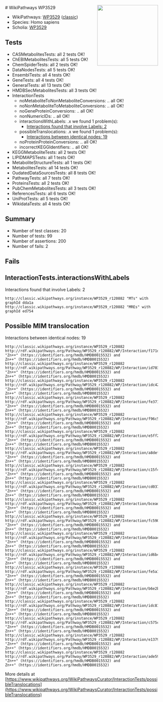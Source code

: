<img style="float: right; width: 200px" src="https://upload.wikimedia.org/wikipedia/commons/thumb/8/83/Wplogo_with_text_500.png/640px-Wplogo_with_text_500.png" />
# WikiPathways WP3529

* WikiPathways: [WP3529](https://wikipathways.org/pathways/WP3529) ([classic](https://classic.wikipathways.org/instance/WP3529))
* Species: Homo sapiens
* Scholia: [WP3529](https://scholia.toolforge.org/wikipathways/WP3529)
## Tests
* CASMetabolitesTests: all 2 tests OK!
* ChEBIMetabolitesTests: all 5 tests OK!
* ChemSpiderTests: all 2 tests OK!
* DataNodesTests: all 5 tests OK!
* EnsemblTests: all 4 tests OK!
* GeneTests: all 4 tests OK!
* GeneralTests: all 13 tests OK!
* HMDBSecMetabolitesTests: all 3 tests OK!
* InteractionTests
    * noMetaboliteToNonMetaboliteConversions: .. all OK!
    * noNonMetaboliteToMetaboliteConversions: .. all OK!
    * noGeneProteinConversions: .. all OK!
    * nonNumericIDs: .. all OK!
    * interactionsWithLabels: .x we found 1 problem(s):
        * [Interactions found that involve Labels: 2](#630d2679)
    * possibleTranslocations: .x we found 1 problem(s):
        * [Interactions between identical nodes: 19](#661ebef3)
    * noProteinProteinConversions: .. all OK!
    * incorrectKEGGIdentifiers: .. all OK!
* KEGGMetaboliteTests: all 2 tests OK!
* LIPIDMAPSTests: all 1 tests OK!
* MetaboliteStructureTests: all 1 tests OK!
* MetabolitesTests: all 14 tests OK!
* OudatedDataSourcesTests: all 8 tests OK!
* PathwayTests: all 7 tests OK!
* ProteinsTests: all 2 tests OK!
* PubChemMetabolitesTests: all 3 tests OK!
* ReferencesTests: all 6 tests OK!
* UniProtTests: all 5 tests OK!
* WikidataTests: all 4 tests OK!


## Summary

* Number of test classes: 20
* Number of tests: 99
* Number of assertions: 200
* Number of fails: 2

## Fails

<a name="630d2679" />

## InteractionTests.interactionsWithLabels

Interactions found that involve Labels: 2
```
http://classic.wikipathways.org/instance/WP3529_r120882 "MTs" with graphId dda1a
http://classic.wikipathways.org/instance/WP3529_r120882 "MREs" with graphId ed754
```

<a name="661ebef3" />

## Possible MIM translocation

Interactions between identical nodes: 19
```
http://classic.wikipathways.org/instance/WP3529_r120882 http://rdf.wikipathways.org/Pathway/WP3529_r120882/WP/Interaction/f171d "Zn++" (https://identifiers.org/hmdb/HMDB0015532) and 
Zn++" (https://identifiers.org/hmdb/HMDB0015532)
http://classic.wikipathways.org/instance/WP3529_r120882 http://rdf.wikipathways.org/Pathway/WP3529_r120882/WP/Interaction/id703d3427 "Zn++" (https://identifiers.org/hmdb/HMDB0015532) and 
Zn++" (https://identifiers.org/hmdb/HMDB0015532)
http://classic.wikipathways.org/instance/WP3529_r120882 http://rdf.wikipathways.org/Pathway/WP3529_r120882/WP/Interaction/idc429b1b "Zn++" (https://identifiers.org/hmdb/HMDB0015532) and 
Zn++" (https://identifiers.org/hmdb/HMDB0015532)
http://classic.wikipathways.org/instance/WP3529_r120882 http://rdf.wikipathways.org/Pathway/WP3529_r120882/WP/Interaction/fe371 "Zn++" (https://identifiers.org/hmdb/HMDB0015532) and 
Zn++" (https://identifiers.org/hmdb/HMDB0015532)
http://classic.wikipathways.org/instance/WP3529_r120882 http://rdf.wikipathways.org/Pathway/WP3529_r120882/WP/Interaction/f96c5 "Zn++" (https://identifiers.org/hmdb/HMDB0015532) and 
Zn++" (https://identifiers.org/hmdb/HMDB0015532)
http://classic.wikipathways.org/instance/WP3529_r120882 http://rdf.wikipathways.org/Pathway/WP3529_r120882/WP/Interaction/e5ff2 "Zn++" (https://identifiers.org/hmdb/HMDB0015532) and 
Zn++" (https://identifiers.org/hmdb/HMDB0015532)
http://classic.wikipathways.org/instance/WP3529_r120882 http://rdf.wikipathways.org/Pathway/WP3529_r120882/WP/Interaction/a8def "Zn++" (https://identifiers.org/hmdb/HMDB0015532) and 
Zn++" (https://identifiers.org/hmdb/HMDB0015532)
http://classic.wikipathways.org/instance/WP3529_r120882 http://rdf.wikipathways.org/Pathway/WP3529_r120882/WP/Interaction/c15f4 "Zn++" (https://identifiers.org/hmdb/HMDB0015532) and 
Zn++" (https://identifiers.org/hmdb/HMDB0015532)
http://classic.wikipathways.org/instance/WP3529_r120882 http://rdf.wikipathways.org/Pathway/WP3529_r120882/WP/Interaction/cd037 "Zn++" (https://identifiers.org/hmdb/HMDB0015532) and 
Zn++" (https://identifiers.org/hmdb/HMDB0015532)
http://classic.wikipathways.org/instance/WP3529_r120882 http://rdf.wikipathways.org/Pathway/WP3529_r120882/WP/Interaction/bcead "Zn++" (https://identifiers.org/hmdb/HMDB0015532) and 
Zn++" (https://identifiers.org/hmdb/HMDB0015532)
http://classic.wikipathways.org/instance/WP3529_r120882 http://rdf.wikipathways.org/Pathway/WP3529_r120882/WP/Interaction/fc590 "Zn++" (https://identifiers.org/hmdb/HMDB0015532) and 
Zn++" (https://identifiers.org/hmdb/HMDB0015532)
http://classic.wikipathways.org/instance/WP3529_r120882 http://rdf.wikipathways.org/Pathway/WP3529_r120882/WP/Interaction/b6aac "Zn++" (https://identifiers.org/hmdb/HMDB0015532) and 
Zn++" (https://identifiers.org/hmdb/HMDB0015532)
http://classic.wikipathways.org/instance/WP3529_r120882 http://rdf.wikipathways.org/Pathway/WP3529_r120882/WP/Interaction/id6b4a7265 "Zn++" (https://identifiers.org/hmdb/HMDB0015532) and 
Zn++" (https://identifiers.org/hmdb/HMDB0015532)
http://classic.wikipathways.org/instance/WP3529_r120882 http://rdf.wikipathways.org/Pathway/WP3529_r120882/WP/Interaction/fe5a1 "Zn++" (https://identifiers.org/hmdb/HMDB0015532) and 
Zn++" (https://identifiers.org/hmdb/HMDB0015532)
http://classic.wikipathways.org/instance/WP3529_r120882 http://rdf.wikipathways.org/Pathway/WP3529_r120882/WP/Interaction/b6e2b "Zn++" (https://identifiers.org/hmdb/HMDB0015532) and 
Zn++" (https://identifiers.org/hmdb/HMDB0015532)
http://classic.wikipathways.org/instance/WP3529_r120882 http://rdf.wikipathways.org/Pathway/WP3529_r120882/WP/Interaction/idc81b3b40 "Zn++" (https://identifiers.org/hmdb/HMDB0015532) and 
Zn++" (https://identifiers.org/hmdb/HMDB0015532)
http://classic.wikipathways.org/instance/WP3529_r120882 http://rdf.wikipathways.org/Pathway/WP3529_r120882/WP/Interaction/c575c "Zn++" (https://identifiers.org/hmdb/HMDB0015532) and 
Zn++" (https://identifiers.org/hmdb/HMDB0015532)
http://classic.wikipathways.org/instance/WP3529_r120882 http://rdf.wikipathways.org/Pathway/WP3529_r120882/WP/Interaction/e1379 "Zn++" (https://identifiers.org/hmdb/HMDB0015532) and 
Zn++" (https://identifiers.org/hmdb/HMDB0015532)
http://classic.wikipathways.org/instance/WP3529_r120882 http://rdf.wikipathways.org/Pathway/WP3529_r120882/WP/Interaction/ade59 "Zn++" (https://identifiers.org/hmdb/HMDB0015532) and 
Zn++" (https://identifiers.org/hmdb/HMDB0015532)
```

More details at [https://www.wikipathways.org/WikiPathwaysCurator/InteractionTests/possibleTranslocations](https://www.wikipathways.org/WikiPathwaysCurator/InteractionTests/possibleTranslocations)

